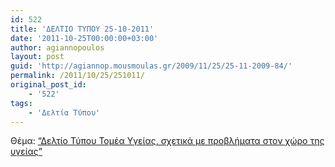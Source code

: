 ```yaml
---
id: 522
title: 'ΔΕΛΤΙΟ ΤΥΠΟΥ 25-10-2011'
date: '2011-10-25T00:00:00+03:00'
author: agiannopoulos
layout: post
guid: 'http://agiannop.mousmoulas.gr/2009/11/25/25-11-2009-84/'
permalink: /2011/10/25/251011/
original_post_id:
    - '522'
tags:
    - 'Δελτία Τύπου'
---
```


Θέμα: [“Δελτίο Τύπου Τομέα Υγείας, σχετικά με προβλήματα στον χώρο της υγείας”](/wp-content/uploads/2009/11/25102011_dt_problimata_stin_ygeia.pdf)